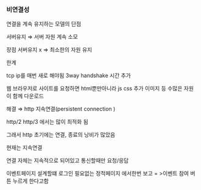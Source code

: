 ### 비연결성

연결을 계속 유지하는 모델의 단점

서버유지 ⇒ 서버 자원 계속 소모

장점 서버유지 x ⇒ 최소한의 자원 유지

한계

tcp ip를 매번 새로 해야됨 3way handshake 시간 추가

웹 브라우저로 사이트를 요청하면 html뿐만아니라 js css 추가 이미지 등 수많은 자원이 함께 다운로드

해결 ⇒ http 지속연결(persistent connection )

http/2 http/3 에서는 많이 최적화 됨

그래서 http 초기에는 연결, 종료의 낭비가 많았음

현재는 지속연결

연결 자체는 지속적으로 되어있고 통신할때만 요청/응답

이벤트페이지 설계할떄 로그인 필요없는 정적페이지 에서한번 보고 = >이벤트 참여 버튼 누르게
한다고함
